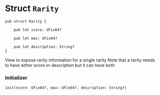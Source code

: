 # Struct `Rarity`

```cadence
pub struct Rarity {

    pub let score: UFix64?

    pub let max: UFix64?

    pub let description: String?
}
```

View to expose rarity information for a single rarity
Note that a rarity needs to have either score or description but it can
have both

### Initializer

```cadence
init(score: UFix64?, max: UFix64?, description: String?)
```


